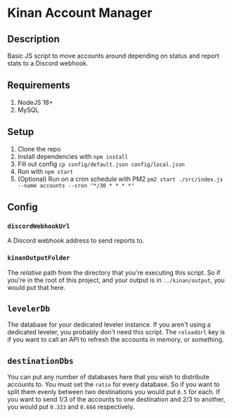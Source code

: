 # Kinan Account Manager

## Description

Basic JS script to move accounts around depending on status and report stats to a Discord webhook.

## Requirements

1. NodeJS 18+
2. MySQL

## Setup

1. Clone the repo
2. Install dependencies with `npm install`
3. Fill out config `cp config/default.json config/local.json`
4. Run with `npm start`
5. (Optional) Run on a cron schedule with PM2 `pm2 start ./src/index.js --name accounts --cron "*/30 * * * *"`

## Config

### `discordWebhookUrl`

A Discord webhook address to send reports to.

### `kinanOutputFolder`

The _relative_ path from the directory that you're executing this script. So if you're in the root of this project, and your output is in `../kinan/output`, you would put that here.

## `levelerDb`

The database for your dedicated leveler instance. If you aren't using a dedicated leveler, you probably don't need this script. The `reloadUrl` key is if you want to call an API to refresh the accounts in memory, or something.

## `destinationDbs`

You can put any number of databases here that you wish to distribute accounts to. You must set the `ratio` for every database. So if you want to split them evenly between two destinations you would put `0.5` for each. If you want to send 1/3 of the accounts to one destination and 2/3 to another, you would put `0.333` and `0.666` respectively.
